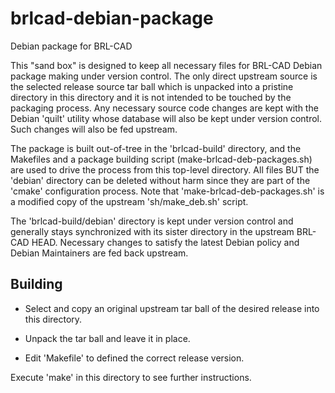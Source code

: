 brlcad-debian-package
=====================

Debian package for BRL-CAD

This "sand box" is designed to keep all necessary files for BRL-CAD
Debian package making under version control.  The only direct upstream
source is the selected release source tar ball which is unpacked into
a pristine directory in this directory and it is not intended to be
touched by the packaging process.  Any necessary source code changes
are kept with the Debian 'quilt' utility whose database will also be
kept under version control.  Such changes will also be fed upstream.

The package is built out-of-tree in the 'brlcad-build' directory, and
the Makefiles and a package building script
(make-brlcad-deb-packages.sh) are used to drive the process from this
top-level directory.  All files BUT the 'debian' directory can be
deleted without harm since they are part of the 'cmake' configuration
process.  Note that 'make-brlcad-deb-packages.sh' is a modified copy
of the upstream 'sh/make_deb.sh' script.

The 'brlcad-build/debian' directory is kept under version control and
generally stays synchronized with its sister directory in the upstream
BRL-CAD HEAD.  Necessary changes to satisfy the latest Debian policy
and Debian Maintainers are fed back upstream.

Building
--------

* Select and copy an original upstream tar ball of the desired release into this directory.

* Unpack the tar ball and leave it in place.

* Edit 'Makefile' to defined the correct  release version.

Execute 'make' in this directory to see further instructions.
